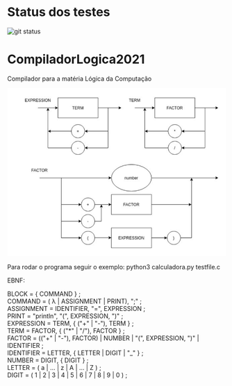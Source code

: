 # Status dos testes

![git status](http://3.129.230.99/svg/RaphaelAzev/CompiladorLogica2021/)


# CompiladorLogica2021
Compilador para a matéria Lógica da Computação 

![Image of DS](DS.png)

Para rodar o programa seguir o exemplo: python3 calculadora.py testfile.c

EBNF:

BLOCK = { COMMAND } ;  
COMMAND = ( λ | ASSIGNMENT | PRINT), ";" ;  
ASSIGNMENT = IDENTIFIER, "=", EXPRESSION ;   
PRINT = "println", "(", EXPRESSION, ")" ;   
EXPRESSION = TERM, { ("+" | "-"), TERM } ;   
TERM = FACTOR, { ("*" | "/"), FACTOR } ;   
FACTOR = (("+" | "-"), FACTOR) | NUMBER | "(", EXPRESSION, ")" | IDENTIFIER ;  
IDENTIFIER = LETTER, { LETTER | DIGIT | "_" } ;   
NUMBER = DIGIT, { DIGIT } ;   
LETTER = ( a | ... | z | A | ... | Z ) ;   
DIGIT = ( 1 | 2 | 3 | 4 | 5 | 6 | 7 | 8 | 9 | 0 ) ;  
